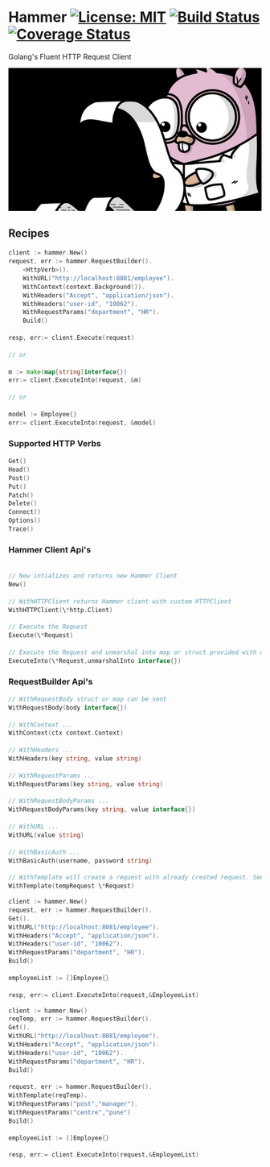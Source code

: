 # Hammer [![License: MIT](https://img.shields.io/badge/License-MIT-yellow.svg)](https://opensource.org/licenses/MIT) [![Build Status](https://travis-ci.org/ShaileshSurya/hammer.svg?branch=master)](https://travis-ci.org/ShaileshSurya/hammer) [![Coverage Status](https://coveralls.io/repos/github/ShaileshSurya/hammer/badge.svg?branch=master)](https://coveralls.io/github/ShaileshSurya/hammer?branch=master)

Golang's Fluent HTTP Request Client

![alt text](https://github.com/ShaileshSurya/go-images/blob/master/go_pic.jpg?raw=true)

## Recipes

```go
client := hammer.New()
request, err := hammer.RequestBuilder().
    <HttpVerb>().
    WithURL("http://localhost:8081/employee").
    WithContext(context.Background()).
    WithHeaders("Accept", "application/json").
    WithHeaders("user-id", "10062").
    WithRequestParams("department", "HR").
    Build()

resp, err:= client.Execute(request)

// or

m := make(map[string]interface{})
err:= client.ExecuteInto(request, &m)

// or

model := Employee{}
err:= client.ExecuteInto(request, &model)

```

### Supported HTTP Verbs

```go
Get()
Head()
Post()
Put()
Patch()
Delete()
Connect()
Options()
Trace()
```

### Hammer Client Api's

```go

// New intializes and returns new Hammer Client
New()

// WithHTTPClient returns Hammer client with custom HTTPClient
WithHTTPClient(\*http.Client)

// Execute the Request
Execute(\*Request)

// Execute the Request and unmarshal into map or struct provided with unmarshalInto. Please See recipes.
ExecuteInto(\*Request,unmarshalInto interface{})

```

### RequestBuilder Api's

```go
// WithRequestBody struct or map can be sent
WithRequestBody(body interface{})

// WithContext ...
WithContext(ctx context.Context)

// WithHeaders ...
WithHeaders(key string, value string)

// WithRequestParams ...
WithRequestParams(key string, value string)

// WithRequestBodyParams ...
WithRequestBodyParams(key string, value interface{})

// WithURL ...
WithURL(value string)

// WithBasicAuth ...
WithBasicAuth(username, password string)

// WithTemplate will create a request with already created request. See example below.
WithTemplate(tempRequest \*Request)

```

```go
client := hammer.New()
request, err := hammer.RequestBuilder().
Get().
WithURL("http://localhost:8081/employee").
WithHeaders("Accept", "application/json").
WithHeaders("user-id", "10062").
WithRequestParams("department", "HR").
Build()

employeeList := []Employee{}

resp, err:= client.ExecuteInto(request,&EmployeeList)
```

```go
client := hammer.New()
reqTemp, err := hammer.RequestBuilder().
Get().
WithURL("http://localhost:8081/employee").
WithHeaders("Accept", "application/json").
WithHeaders("user-id", "10062").
WithRequestParams("department", "HR").
Build()

request, err := hammer.RequestBuilder().
WithTemplate(reqTemp).
WithRequestParams("post","manager").
WithRequestParams("centre","pune")
Build()

employeeList := []Employee{}

resp, err:= client.ExecuteInto(request,&EmployeeList)

```
